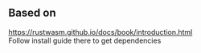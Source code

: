 ## Based on
https://rustwasm.github.io/docs/book/introduction.html    
Follow install guide there to get dependencies





